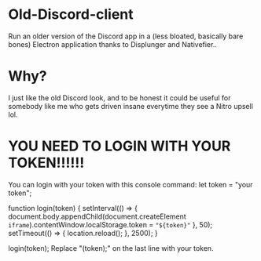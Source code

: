 # Old-Discord-client
Run an older version of the Discord app in a (less bloated, basically bare bones) Electron application thanks to Displunger and Nativefier..
# Why?
I just like the old Discord look, and to be honest it could be useful for somebody like me who gets driven insane everytime they see a Nitro upsell lol.
# YOU NEED TO LOGIN WITH YOUR TOKEN!!!!!!
You can login with your token with this console command:
let token = "your token";

function login(token) {
    setInterval(() => {
      document.body.appendChild(document.createElement `iframe`).contentWindow.localStorage.token = `"${token}"`
    }, 50);
    setTimeout(() => {
      location.reload();
    }, 2500);
  }

login(token);
Replace "(token);" on the last line with your token.
